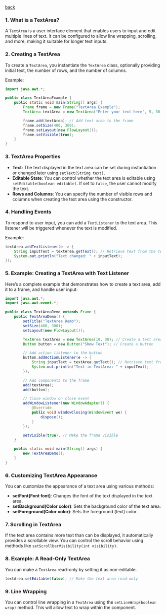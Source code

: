 [back](main.md)

### 1. **What is a TextArea?**
A `TextArea` is a user interface element that enables users to input and edit multiple lines of text. It can be configured to allow line wrapping, scrolling, and more, making it suitable for longer text inputs.

### 2. **Creating a TextArea**
To create a `TextArea`, you instantiate the `TextArea` class, optionally providing initial text, the number of rows, and the number of columns.

Example:
```java
import java.awt.*;

public class TextAreaExample {
    public static void main(String[] args) {
        Frame frame = new Frame("TextArea Example");
        TextArea textArea = new TextArea("Enter your text here", 5, 30); // Create a text area with initial text

        frame.add(textArea); // Add text area to the frame
        frame.setSize(400, 300);
        frame.setLayout(new FlowLayout());
        frame.setVisible(true);
    }
}
```

### 3. **TextArea Properties**
- **Text**: The text displayed in the text area can be set during instantiation or changed later using `setText(String text)`.
- **Editable State**: You can control whether the text area is editable using `setEditable(boolean editable)`. If set to `false`, the user cannot modify the text.
- **Rows and Columns**: You can specify the number of visible rows and columns when creating the text area using the constructor.

### 4. **Handling Events**
To respond to user input, you can add a `TextListener` to the text area. This listener will be triggered whenever the text is modified.

Example:
```java
textArea.addTextListener(e -> {
    String inputText = textArea.getText(); // Retrieve text from the text area
    System.out.println("Text changed: " + inputText);
});
```

### 5. **Example: Creating a TextArea with Text Listener**
Here’s a complete example that demonstrates how to create a text area, add it to a frame, and handle user input:

```java
import java.awt.*;
import java.awt.event.*;

public class TextAreaDemo extends Frame {
    public TextAreaDemo() {
        setTitle("TextArea Demo");
        setSize(400, 300);
        setLayout(new FlowLayout());

        TextArea textArea = new TextArea(10, 30); // Create a text area with 10 rows and 30 columns
        Button button = new Button("Show Text"); // Create a button

        // Add action listener to the button
        button.addActionListener(e -> {
            String inputText = textArea.getText(); // Retrieve text from the text area
            System.out.println("Text in TextArea: " + inputText);
        });

        // Add components to the frame
        add(textArea);
        add(button);

        // Close window on close event
        addWindowListener(new WindowAdapter() {
            @Override
            public void windowClosing(WindowEvent we) {
                dispose();
            }
        });

        setVisible(true); // Make the frame visible
    }

    public static void main(String[] args) {
        new TextAreaDemo();
    }
}
```

### 6. **Customizing TextArea Appearance**
You can customize the appearance of a text area using various methods:
- **setFont(Font font)**: Changes the font of the text displayed in the text area.
- **setBackground(Color color)**: Sets the background color of the text area.
- **setForeground(Color color)**: Sets the foreground (text) color.

### 7. **Scrolling in TextArea**
If the text area contains more text than can be displayed, it automatically provides a scrollable view. You can control the scroll behavior using methods like `setScrollbarVisibility(int visibility)`.

### 8. **Example: A Read-Only TextArea**
You can make a `TextArea` read-only by setting it as non-editable.

```java
textArea.setEditable(false); // Make the text area read-only
```

### 9. **Line Wrapping**
You can control line wrapping in a `TextArea` using the `setLineWrap(boolean wrap)` method. This will allow text to wrap within the component.